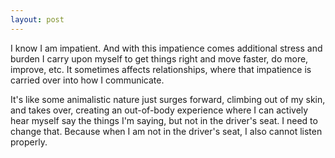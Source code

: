 ```yaml
---
layout: post
---
```


I know I am impatient. And with this impatience comes additional stress and burden I carry upon myself to get things right and move faster, do more, improve, etc. It sometimes affects relationships, where that impatience is carried over into how I communicate. 

It's like some animalistic nature just surges forward, climbing out of my skin, and takes over, creating an out-of-body experience where I can actively hear myself say the things I'm saying, but not in the driver's seat. I need to change that. Because when I am not in the driver's seat, I also cannot listen properly.